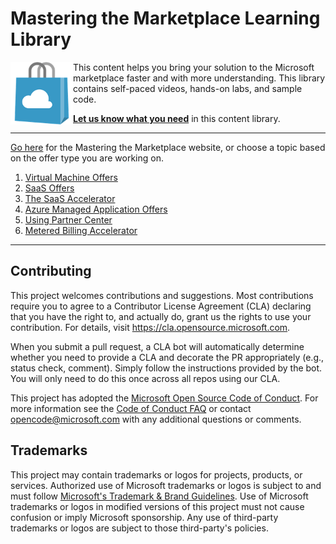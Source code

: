 # Mastering the Marketplace Learning Library

<img src="./images/Azure_Store_Marketplace.png" width="100px" title="Microsoft marketplace" align="left"/>

This content helps you bring your solution to the Microsoft marketplace faster and with more understanding. This library contains self-paced videos, hands-on labs, and sample code.

**[Let us know what you need](https://forms.office.com/r/0gCrzhSMkw)** in this content library.

---

[Go here](https://microsoft.github.io/Mastering-the-Marketplace/) for the Mastering the Marketplace website, or choose a topic based on the offer type you are working on.

<!-- no toc -->
1. [Virtual Machine Offers](https://microsoft.github.io/Mastering-the-Marketplace/vm)
1. [SaaS Offers](https://microsoft.github.io/Mastering-the-Marketplace/saas)
1. [The SaaS Accelerator](https://microsoft.github.io/Mastering-the-Marketplace/saas-accelerator)
1. [Azure Managed Application Offers](https://microsoft.github.io/Mastering-the-Marketplace/ama)
1. [Using Partner Center](https://microsoft.github.io/Mastering-the-Marketplace/partner-center)
1. [Metered Billing Accelerator](https://microsoft.github.io/Mastering-the-Marketplace/metered-billing-accelerator)


---

## Contributing

This project welcomes contributions and suggestions.  Most contributions require you to agree to a
Contributor License Agreement (CLA) declaring that you have the right to, and actually do, grant us
the rights to use your contribution. For details, visit https://cla.opensource.microsoft.com.

When you submit a pull request, a CLA bot will automatically determine whether you need to provide
a CLA and decorate the PR appropriately (e.g., status check, comment). Simply follow the instructions
provided by the bot. You will only need to do this once across all repos using our CLA.

This project has adopted the [Microsoft Open Source Code of Conduct](https://opensource.microsoft.com/codeofconduct/).
For more information see the [Code of Conduct FAQ](https://opensource.microsoft.com/codeofconduct/faq/) or
contact [opencode@microsoft.com](mailto:opencode@microsoft.com) with any additional questions or comments.

## Trademarks

This project may contain trademarks or logos for projects, products, or services. Authorized use of Microsoft 
trademarks or logos is subject to and must follow 
[Microsoft's Trademark & Brand Guidelines](https://www.microsoft.com/en-us/legal/intellectualproperty/trademarks/usage/general).
Use of Microsoft trademarks or logos in modified versions of this project must not cause confusion or imply Microsoft sponsorship.
Any use of third-party trademarks or logos are subject to those third-party's policies.
